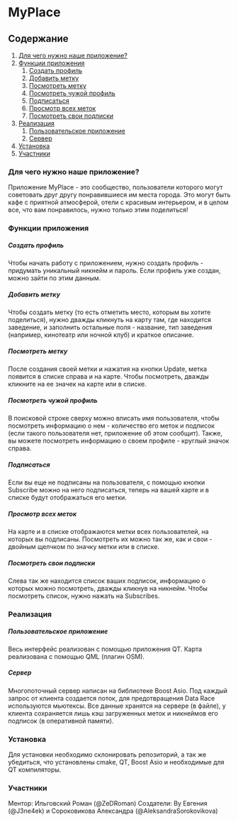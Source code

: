 # MyPlace

## Содержание

1. [Для чего нужно наше приложение?](#Для-чего-нужно-наше-приложение?)
1. [Функции приложения](#Функции-приложения)
    1. [Создать профиль](#Создать-профиль)
    1. [Добавить метку](#добавить-метку)
    1. [Посмотреть метку](#посмотреть-метку)
    1. [Посмотреть чужой профиль](#Посмотреть-чужой-профиль)
    1. [Подписаться](#подписаться)
    1. [Просмотр всех меток](#Просмотр-всех-меток)
    1. [Посмотреть свои подписки](#Посмотреть-свои-подписки)
1. [Реализация](#Реализация)
    1. [Пользовательское приложение](#Пользовательское-приложение)
    1. [Сервер](#сервер)
1. [Установка](#Установка)
1. [Участники](#участники)


### Для чего нужно наше приложение?
Приложение MyPlace - это сообщество, пользователи которого могут советовать 
друг другу понравившиеся им места города. Это могут быть кафе с приятной атмосферой, 
отели с красивым интерьером, и в целом все, что вам понравилось, нужно только этим 
поделиться!


### Функции приложения

##### Создать профиль
Чтобы начать работу с приложением, нужно создать профиль - придумать уникальный
никнейм и пароль. Если профиль уже создан, можно зайти по этим данным.

##### Добавить метку
Чтобы создать метку (то есть отметить место, которым вы хотите поделиться),
нужно дважды кликнуть на карту там, где находится заведение, и заполнить 
остальные поля - название, тип заведения (например, кинотеатр или ночной клуб)
и краткое описание.

##### Посмотреть метку
После создания своей метки и нажатия на кнопки Update, метка появится в
списке справа и на карте. Чтобы посмотреть, дважды кликните на ее значек
на карте или в списке.

##### Посмотреть чужой профиль
В поисковой строке сверху можно вписать имя пользователя, чтобы посмотреть 
информацию о нем - количество его меток и подписок (если такого пользователя 
нет, приложение об этом сообщит). Также, вы можете посмотреть информацию
о своем профиле - круглый значок справа.

##### Подписаться 
Если вы еще не подписаны на пользователя, с помощью кнопки Subscribe можно
на него подписаться, теперь на вашей карте и в списке будут отображаться
его метки.

##### Просмотр всех меток
На карте и в списке отображаются метки всех пользователей, на которых вы 
подписаны. Посмотреть их можно так же, как и свои - двойным щелчком по
значку метки или в списке.

##### Посмотреть свои подписки
Слева так же находится список ваших подписок, информацию о которых можно 
посмотреть, дважды кликнув на никнейм. Чтобы посмотреть список, нужно 
нажать на Subscribes.

### Реализация
##### Пользовательское приложение
Весь интерфейс реализован с помощью приложения QT. Карта реализована
с помощью QML (плагин OSM).

##### Сервер
Многопоточный сервер написан на библиотеке Boost Asio. Под каждый запрос
от клиента создается поток, для предотвращения Data Race используются мьютексы.
Все данные хранятся на сервере (в файле), у клиента сохраняется лишь кэш 
загруженных меток и никнеймов его подписок (в оперативной памяти).

### Установка
Для установки необходимо склонировать репозиторий, а так же убедиться, что установлены
cmake, QT, Boost Asio и необходимые для QT компиляторы. 


### Участники
Ментор: Ильговский Роман (@ZeDRoman)
Создатели: Ву Евгения (@J3ne4ek) и Сороковикова Александра (@AleksandraSorokovikova)